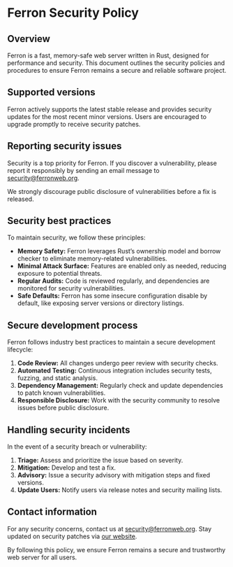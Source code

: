 # Ferron Security Policy

## Overview
Ferron is a fast, memory-safe web server written in Rust, designed for performance and security. This document outlines the security policies and procedures to ensure Ferron remains a secure and reliable software project.

## Supported versions
Ferron actively supports the latest stable release and provides security updates for the most recent minor versions. Users are encouraged to upgrade promptly to receive security patches.

## Reporting security issues
Security is a top priority for Ferron. If you discover a vulnerability, please report it responsibly by sending an email message to [security@ferronweb.org](mailto:security@ferronweb.org).

We strongly discourage public disclosure of vulnerabilities before a fix is released.

## Security best practices
To maintain security, we follow these principles:

- **Memory Safety:** Ferron leverages Rust’s ownership model and borrow checker to eliminate memory-related vulnerabilities.
- **Minimal Attack Surface:** Features are enabled only as needed, reducing exposure to potential threats.
- **Regular Audits:** Code is reviewed regularly, and dependencies are monitored for security vulnerabilities.
- **Safe Defaults:** Ferron has some insecure configuration disable by default, like exposing server versions or directory listings.

## Secure development process
Ferron follows industry best practices to maintain a secure development lifecycle:

1. **Code Review:** All changes undergo peer review with security checks.
2. **Automated Testing:** Continuous integration includes security tests, fuzzing, and static analysis.
3. **Dependency Management:** Regularly check and update dependencies to patch known vulnerabilities.
4. **Responsible Disclosure:** Work with the security community to resolve issues before public disclosure.

## Handling security incidents
In the event of a security breach or vulnerability:

1. **Triage:** Assess and prioritize the issue based on severity.
2. **Mitigation:** Develop and test a fix.
3. **Advisory:** Issue a security advisory with mitigation steps and fixed versions.
4. **Update Users:** Notify users via release notes and security mailing lists.

## Contact information
For any security concerns, contact us at [security@ferronweb.org](mailto:security@ferronweb.org). Stay updated on security patches via [our website](https://www.ferronweb.org).

By following this policy, we ensure Ferron remains a secure and trustworthy web server for all users.